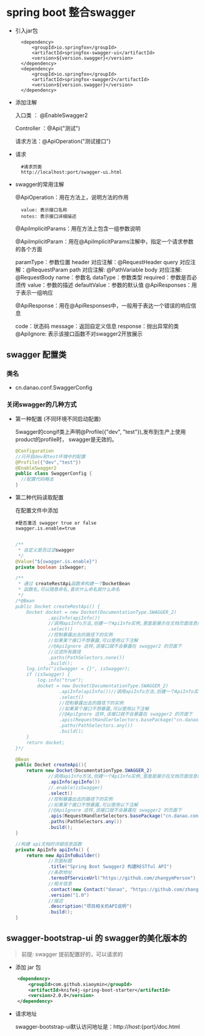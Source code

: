 # spring boot 整合swagger


- 引入jar包

        <dependency>
            <groupId>io.springfox</groupId>
            <artifactId>springfox-swagger-ui</artifactId>
            <version>${version.swagger}</version>
        </dependency>
        <dependency>
            <groupId>io.springfox</groupId>
            <artifactId>springfox-swagger2</artifactId>
            <version>${version.swagger}</version>
        </dependency>

- 添加注解

    入口类 ： @EnableSwagger2
    
    Controller ：@Api("测试")
    
    请求方法：@ApiOperation("测试接口")

- 请求

        #请求页面
        http://localhost:port/swagger-ui.html
       
- swagger的常用注解

    @ApiOperation：用在方法上，说明方法的作用
    
        value: 表示接口名称
        notes: 表示接口详细描述 
    @ApiImplicitParams：用在方法上包含一组参数说明
    
    @ApiImplicitParam：用在@ApiImplicitParams注解中，指定一个请求参数的各个方面
    
    paramType：参数位置
    header 对应注解：@RequestHeader
    query 对应注解：@RequestParam
    path  对应注解: @PathVariable
    body 对应注解: @RequestBody
    name：参数名
    dataType：参数类型
    required：参数是否必须传
    value：参数的描述
    defaultValue：参数的默认值
    @ApiResponses：用于表示一组响应
    
    @ApiResponse：用在@ApiResponses中，一般用于表达一个错误的响应信息
    
    code：状态码
    message：返回自定义信息
    response：抛出异常的类
    @ApiIgnore: 表示该接口函数不对swagger2开放展示
    
 ## swagger 配置类
 
 ### 类名
 
- cn.danao.conf.SwaggerConfig
    
### 关闭swagger的几种方式
 
- 第一种配置 (不同环境不同启动配置)

    Swagger的congif类上声明@Profile({"dev", "test"}),发布到生产上使用product的profile时， swagger是无效的。
    
    ```java
    @Configuration
    //只开启dev和test环境中的配置
    @Profile({"dev","test"})
    @EnableSwagger2
    public class SwaggerConfig {
      //配置代码略去
    }
    ```

- 第二种代码读取配置

    在配置文件中添加
    ```properties
    #是否激活 swagger true or false
    swagger.is.enable=true
    ```
    ```java

    /**
     * 自定义是否过滤swagger
     */
    @Value("${swagger.is.enable}")
    private boolean isSwagger;

    /**
     * 通过 createRestApi函数来构建一个DocketBean
     * 函数名,可以随意命名,喜欢什么命名就什么命名
     */
    /*@Bean
    public Docket createRestApi() {
        Docket docket = new Docket(DocumentationType.SWAGGER_2)
                .apiInfo(apiInfo())
                //调用apiInfo方法,创建一个ApiInfo实例,里面是展示在文档页面信息内容
                .select()
                //控制暴露出去的路径下的实例
                //如果某个接口不想暴露,可以使用以下注解
                //@ApiIgnore 这样,该接口就不会暴露在 swagger2 的页面下
                //过滤所有路径
                .paths(PathSelectors.none())
                .build();
        log.info("isSwagger = {}", isSwagger);
        if (isSwagger) {
            log.info("true");
            docket = new Docket(DocumentationType.SWAGGER_2)
                    .apiInfo(apiInfo())//调用apiInfo方法,创建一个ApiInfo实例,里面是展示在文档页面信息内容
                    .select()
                    //控制暴露出去的路径下的实例
                    //如果某个接口不想暴露,可以使用以下注解
                    //@ApiIgnore 这样,该接口就不会暴露在 swagger2 的页面下
                    .apis(RequestHandlerSelectors.basePackage("cn.danao.controller"))
                    .paths(PathSelectors.any())
                    .build();
        }
        return docket;
    }*/

    @Bean
    public Docket createApi(){
        return new Docket(DocumentationType.SWAGGER_2)
                //调用apiInfo方法,创建一个ApiInfo实例,里面是展示在文档页面信息内容
                .apiInfo(apiInfo())
                //.enable(isSwagger)
                .select()
                //控制暴露出去的路径下的实例
                //如果某个接口不想暴露,可以使用以下注解
                //@ApiIgnore 这样,该接口就不会暴露在 swagger2 的页面下
                .apis(RequestHandlerSelectors.basePackage("cn.danao.controller"))
                .paths(PathSelectors.any())
                .build();
    }

    //构建 api文档的详细信息函数
    private ApiInfo apiInfo() {
        return new ApiInfoBuilder()
                //页面标题
                .title("Spring Boot Swagger2 构建RESTful API")
                //条款地址
                .termsOfServiceUrl("https://github.com/zhangymPerson")
                //相关信息
                .contact(new Contact("danao", "https://github.com/zhangymPerson", "zhangyanmingjiayou@163.com"))
                .version("1.0")
                //描述
                .description("项目相关的API说明")
                .build();
    }
    ```

## swagger-bootstrap-ui 的 swagger的美化版本的

> 前提: swagger 提前配置好的，可以请求的

- 添加 jar 包

```xml
    <dependency>
        <groupId>com.github.xiaoymin</groupId>
        <artifactId>knife4j-spring-boot-starter</artifactId>
        <version>2.0.0</version>
    </dependency>
```

- 请求地址

    swagger-bootstrap-ui默认访问地址是：http://${host}:${port}/doc.html
    

    